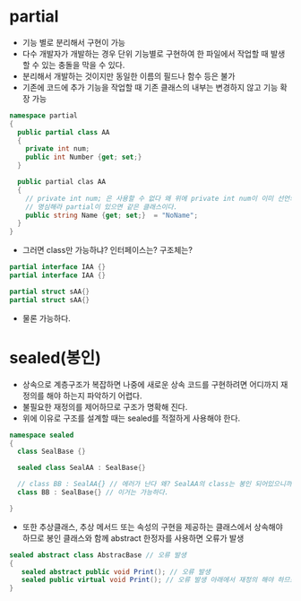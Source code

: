 # partial
  * 기능 별로 분리해서 구현이 가능
  * 다수 개발자가 개발하는 경우 단위 기능별로 구현하여 한 파일에서 작업할 때 발생할 수 있는 충돌을 막을 수 있다.
  * 분리해서 개발하는 것이지만 동일한 이름의 필드나 함수 등은 불가
  * 기존에 코드에 추가 기능을 작업할 때 기존 클래스의 내부는 변경하지 않고 기능 확장 가능 

```C#
namespace partial
{
  public partial class AA
  {
    private int num;
    public int Number {get; set;}
  }

  public partial clas AA
  {
    // private int num; 은 사용할 수 없다 왜 위에 private int num이 이미 선언되었으니까
    // 명심해라 partial이 있으면 같은 클래스이다.
    public string Name {get; set;}  = "NoName";
  }
}
```
  * 그러면 class만 가능하냐? 인터페이스는? 구조체는?

```C#
partial interface IAA {}
partial interface IAA {}

partial struct sAA{}
partial struct sAA{}
```
  * 물론 가능하다.

# sealed(봉인)
  * 상속으로 계층구조가 복잡하면 나중에 새로운 상속 코드를 구현하려면 어디까지 재정의를 해야 하는지 파악하기 어렵다.
  * 불필요한 재정의를 제어하므로 구조가 명확해 진다.
  * 위에 이유로 구조를 설계할 때는 sealed를 적절하게 사용해야 한다.

```C#
namespace sealed
{
  class SealBase {}

  sealed class SealAA : SealBase{}

  // class BB : SealAA{} // 에러가 난다 왜? SealAA의 class는 봉인 되어있으니까 하지만
  class BB : SealBase{} // 이거는 가능하다.

}
```
  * 또한 추상클래스, 추상 메서드 또는 속성의 구현을 제공하는 클래스에서 상속해야 하므로 봉인 클래스와 함께 abstract 한정자를 사용하면 오류가 발생

```C#
sealed abstract class AbstracBase // 오류 발생
{
   sealed abstract public void Print(); // 오류 발생
   sealed public virtual void Print(); // 오류 발생 아래에서 재정의 해야 하므로
}
```
